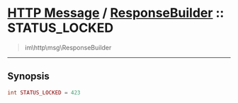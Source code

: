 # [HTTP Message](http.md) / [ResponseBuilder](http-ResponseBuilder.md) :: STATUS_LOCKED
 > im\http\msg\ResponseBuilder
____

## Synopsis
```php
int STATUS_LOCKED = 423
```

